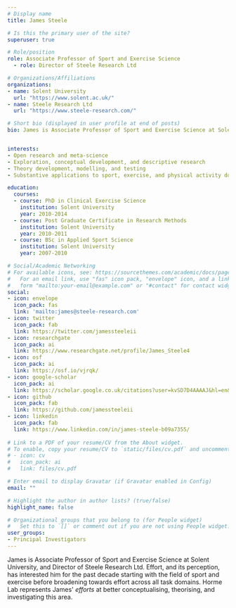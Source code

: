 ```yaml
---
# Display name
title: James Steele

# Is this the primary user of the site?
superuser: true

# Role/position
role: Associate Professor of Sport and Exercise Science 
  - role: Director of Steele Research Ltd

# Organizations/Affiliations
organizations:
- name: Solent University
  url: "https://www.solent.ac.uk/"
- name: Steele Research Ltd
  url: "https://www.steele-research.com/"

# Short bio (displayed in user profile at end of posts)
bio: James is Associate Professor of Sport and Exercise Science at Solent University, and Director of Steele Research Ltd. Effort, and its perception, has interested him for the past decade starting with the field of sport and exercise before broadening towards effort across all task domains. Horme Lab represents James' *efforts* at better conceptualising, theorising, and investigating this area.


interests:
- Open research and meta-science
- Exploration, conceptual development, and descriptive research
- Theory development, modelling, and testing
- Substantive applications to sport, exercise, and physical activity domains

education:
  courses:
  - course: PhD in Clinical Exercise Science
    institution: Solent University
    year: 2010-2014
  - course: Post Graduate Certificate in Research Methods
    institution: Solent University
    year: 2010-2011
  - course: BSc in Applied Sport Science
    institution: Solent University
    year: 2007-2010

# Social/Academic Networking
# For available icons, see: https://sourcethemes.com/academic/docs/page-builder/#icons
#   For an email link, use "fas" icon pack, "envelope" icon, and a link in the
#   form "mailto:your-email@example.com" or "#contact" for contact widget.
social:
- icon: envelope
  icon_pack: fas
  link: 'mailto:james@steele-research.com'
- icon: twitter
  icon_pack: fab
  link: https://twitter.com/jamessteeleii
- icon: researchgate
  icon_pack: ai
  link: https://www.researchgate.net/profile/James_Steele4
- icon: osf
  icon_pack: ai
  link: https://osf.io/vjrqk/
- icon: google-scholar  
  icon_pack: ai
  link: https://scholar.google.co.uk/citations?user=kvSD7D4AAAAJ&hl=en&oi=ao
- icon: github
  icon_pack: fab
  link: https://github.com/jamessteeleii
- icon: linkedin
  icon_pack: fab
  link: https://www.linkedin.com/in/james-steele-b09a7355/
  
# Link to a PDF of your resume/CV from the About widget.
# To enable, copy your resume/CV to `static/files/cv.pdf` and uncomment the lines below.
# - icon: cv
#   icon_pack: ai
#   link: files/cv.pdf

# Enter email to display Gravatar (if Gravatar enabled in Config)
email: ""

# Highlight the author in author lists? (true/false)
highlight_name: false

# Organizational groups that you belong to (for People widget)
#   Set this to `[]` or comment out if you are not using People widget.
user_groups:
- Principal Investigators
---
```


James is Associate Professor of Sport and Exercise Science at Solent University, and Director of Steele Research Ltd. Effort, and its perception, has interested him for the past decade starting with the field of sport and exercise before broadening towards effort across all task domains. Horme Lab represents James' *efforts* at better conceptualising, theorising, and investigating this area.


